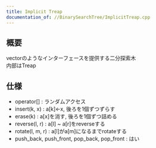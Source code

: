 ```yaml
---
title: Implicit Treap
documentation_of: //BinarySearchTree/ImplicitTreap.cpp
---
```


## 概要  
vectorのようなインターフェースを提供する二分探索木  
内部はTreap

## 仕様  
- operator[] : ランダムアクセス
- insert(k, x) : a[k]<-x, 後ろを1個ずつずらす
- erase(k) : a[x]を消す, 後ろを1個ずつ詰める
- reverse(l, r) : a[l] ~ a[r]をreverseする
- rotate(l, m, r) : a[l]がa[m]になるまでrotateする
- push_back, push_front, pop_back, pop_front : はい


